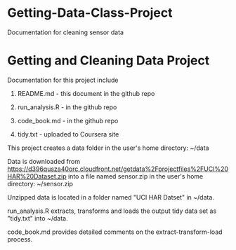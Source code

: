 Getting-Data-Class-Project
==========================

Documentation for cleaning sensor data

Getting and Cleaning Data Project
========================================================

Documentation for this project include

1. README.md - this document in the github repo

2. run_analysis.R - in the github repo

3. code_book.md - in the github repo

4. tidy.txt - uploaded to Coursera site

This project creates a data folder in the user's home directory: ~/data

Data is downloaded from https://d396qusza40orc.cloudfront.net/getdata%2Fprojectfiles%2FUCI%20HAR%20Dataset.zip
into a file named sensor.zip in the user's home directory: ~/sensor.zip

Unzipped data is located in a folder named "UCI HAR Datset" in ~/data.  

run_analysis.R extracts, transforms and loads the output tidy data set as "tidy.txt" into ~/data.  

code_book.md provides detailed comments on the extract-transform-load process.
